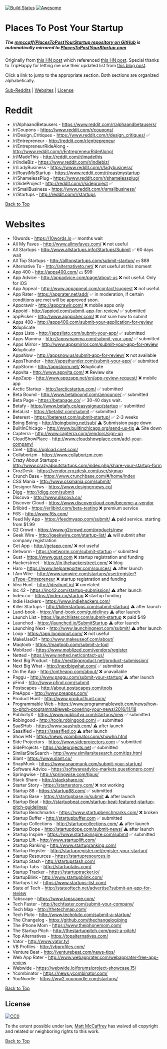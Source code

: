 [![Build Status](https://travis-ci.org/mmccaff/PlacesToPostYourStartup.svg?branch=master)](https://travis-ci.org/mmccaff/PlacesToPostYourStartup) [![Awesome](https://cdn.rawgit.com/sindresorhus/awesome/d7305f38d29fed78fa85652e3a63e154dd8e8829/media/badge.svg)](https://github.com/sindresorhus/awesome)

# Places To Post Your Startup
##### The [mmccaff/PlacesToPostYourStartup repository on GitHub](https://github.com/mmccaff/PlacesToPostYourStartup) is automatically mirrored to [PlacesToPostYourStartup.com](https://www.placestopostyourstartup.com)

Originally from [this HN post](https://news.ycombinator.com/item?id=7248460) which referenced [this HN post](https://news.ycombinator.com/item?id=6492109). Special thanks to TripHappy for letting me use their updated list from [this blog post](https://triphappy.com/blog/131-startup-directories-to-promote-your-startup/1).

Click a link to jump to the appropriate section. Both sections are organized alphabetically.

[Sub-Reddits](#reddit) | [Websites](#websites) | [License](#license)

# Reddit
* /r/AlphaandBetausers - https://www.reddit.com/r/alphaandbetausers/
* /r/Coupons - https://www.reddit.com/r/coupons/
* /r/Design_Critiques - https://www.reddit.com/r/design_critiques/ ✅
* /r/Entrepreneur - http://reddit.com/r/entrepreneur
* /r/EntrepreneurRideAlong - http://www.reddit.com/r/EntrepreneurRideAlong/
* /r/IMadeThis - http://reddit.com/r/imadethis
* /r/IndieBiz - https://www.reddit.com/r/indiebiz/
* /r/LadyBusiness - https://www.reddit.com/r/ladybusiness/
* /r/RoastMyStartup - https://www.reddit.com/r/roastmystartup
* /r/ShamelessPlug - https://www.reddit.com/r/shamelessplug/
* /r/SideProject - http://reddit.com/r/sideproject  ✅
* /r/SmallBusiness - https://www.reddit.com/r/smallbusiness/
* /r/Startups - http://reddit.com/r/startups

[Back to Top](#places-to-post-your-startup)

# Websites
* 10words - https://10words.io ✅ months wait
* All My Faves - http://www.allmyfaves.com/ ❌ not useful
* All Startups - http://www.allstartups.info/Startups/Submit ✅ 60 days wait
* All Top Startups - http://alltopstartups.com/submit-startup/ 💵 $89
* Alternative To - http://alternativeto.net/ ❌ not useful at this moment
* App 400 - http://apps400.com/ 💵 $99
* App Advice - http://appadvice.com/page/about-us ❌ not useful. Only for iOS
* App Appeal - http://www.appappeal.com/contact/suggest ❌ not useful.
* App Rater - https://apprater.net/add/ ✅ in moderation, if certain conditions are met will be approved soon.
* Appcrawlr - http://appcrawlr.com/ ❌ mobile apps only
* Appoid - http://appiod.com/submit-app-for-review/ ✅ submitted
* appPicker - http://www.apppicker.com/ ❌ not sure how to submit
* Apps 400 - http://apps400.com/submit-your-application-for-review ❌duplicate
* Apps Listo - http://appslisto.com/submit-your-app/ ✅ submitted
* Apps Mamma - http://appsmamma.com/submit-your-app/ ✅ submitted
* Apps Mirror - http://www.appsmirror.com/submit-your-app-for-review ❌duplicate
* AppsNow - http://appsnow.us/submit-app-for-review/ ❌ not available
* AppsThunder - http://appsthunder.com/submit-your-app/ ✅ submitted
* AppStorm - http://appstorm.net/ ❌duplicate
* Appvita - http://www.appvita.com/ ❌ Review site
* AppZapp - http://www.appzapp.net/en/app-review-request/ ❌ mobile app
* Arctic Startup - http://arcticstartup.com/ ✅ submitted
* Beta Bound - http://www.betabound.com/announce/ ✅ submitted
* Beta Page - https://betapage.co/ ✅ 30-40 days wait. 
* Betafy - https://www.betafy.co/easysignup/startup ✅ submitted
* BetaList - https://betalist.com/submit ✅ submitted
* Beterest - https://beterest.com/submit-startup/ ✅ 2-3 weeks
* Boing Boing - http://boingboing.net/sub/ ⚠️ Submission page down
* BuiltInChicago - http://www.builtinchicago.org/send-us-tip ⚠️ Site down
* Capterra - http://www.capterra.com/vendors/sign-up
* CloudShowPlace - http://www.cloudshowplace.com/add-your-company/
* Cnet - https://upload.cnet.com/
* Collaborizm - https://www.collaborizm.com
* Crazy About Startups - http://www.crazyaboutstartups.com/index.php/share-your-startup-form
* CrozDesk - https://vendor.crozdesk.com/user/signup
* Crunch Base - https://www.crunchbase.com/#/home/index
* CSS Mania - http://www.cssmania.com/submit/
* Designer News - https://www.designernews.co/
* Digg - http://digg.com/submit
* Discova - http://www.discova.co/
* Discover Cloud - https://www.discovercloud.com/become-a-vendor
* Erlibird - https://erlibird.com/beta-testing ❌ premium service
* F6S - http://www.f6s.com/
* Feed My App - https://feedmyapp.com/submit/ ⚠️ paid service. starting from $1.99 
* G2 Crowd - https://www.g2crowd.com/products/new
* Geek Wire - http://geekwire.com/startup-list/ ⚠️ will submit after company registration
* Get App - http://getapp.com/ ❌ not useful
* Getworm - https://getworm.com/submit-startup  ✅ submitted
* Gust - https://www.gust.com ❌ startup registration and funding
* Hackerstreet - https://in.thehackerstreet.com/ ❌ blog
* Haro - https://www.helpareporter.com/sources/ ⚠️ after launch
* I Am Wire - http://www.iamwire.com/startups/user/register?uType=Entrepreneur  ❌ startup registration and funding
* Idea Hunt - http://ideahunt.io/ ❌ unrelated
* Inc 42 - https://inc42.com/startup-submission/  ⚠️ after launch
* Index.co - https://index.co/startup  ❌ startup funding
* Indie Hackers - https://www.indiehackers.com/
* Killer Startups - http://killerstartups.com/submit-startup/ ⚠️ after launch
* Land-book - https://land-book.com/guidelines ⚠️ after launch
* Launch List - https://launchlister.com/submit-startup ❌ paid $49
* Launched - https://launched.io/SubmitStartup ⚠️ after launch
* Launching Next - http://www.launchingnext.com/submit/ ⚠️ after launch
* Loop - https://app.loopinput.com/  ❌ not useful
* MakeUseOf - http://www.makeuseof.com/about/
* Maqtoob - https://maqtoob.com/submit-a-tool
* Mobilzed - https://www.moblized.com/vendors/register
* Netted - https://www.netted.net/contact-us/
* Next Big Product - http://nextbigproduct.net/product-submission/
* Next Big What - http://nextbigwhat.com/   ✅ submitted
* On the App - http://ontheapp.com/about/ ❌ unavailable
* Paggu - http://www.paggu.com/submit-your-startup/ ⚠️ after launch
* pFind - http://www.pfind.com/submit
* Postscapes - http://about.postscapes.com/tools
* PreApps - http://www.preapps.com/
* Product Hunt - http://www.producthunt.com/
* Programmable Web - https://www.programmableweb.com/news/how-to-pitch-programmableweb-covering-your-news/2016/11/18
* PublicityX - https://www.publicityx.com/startups/new ✅ submitted
* Robingood - http://tools.robingood.com/ ✅ submitted
* SaaSHub - https://www.saashub.com/  ⚠️ after launch
* Saasified - https://saasified.co  ⚠️ after launch
* Show HN - https://news.ycombinator.com/showhn.html
* Side Projectors - https://www.sideprojectors.com ✅ submitted
* SideProjects - https://sideprojects.net ✅ submitted
* SimilarSiteSearch - http://www.similarsitesearch.com/tips.html
* Slant - https://www.slant.co/
* SnapMunk - https://www.snapmunk.com/submit-your-startup/
* Software Advice - https://softwareadvice-markets.questionpro.com/
* Springwise - http://springwise.com/tipus/
* Stack Share - http://stackshare.io/
* Starter Story - https://starterstory.com/ ❌ not working
* Startup 88 - https://startup88.com/ ✅ submitted
* Startup Base - https://startupbase.io/submit ⚠️ after launch
* Startup Beat - http://startupbeat.com/startup-beat-featured-startup-pitch-guidelines/
* Startup Benchmarks - https://www.startupbenchmarks.com/ ❌ broken
* Startup Buffer - http://startupbuffer.com ✅ submitted
* Startup Collections - http://startupcollections.com/ ⚠️ after  launch
* Startup Dope - http://startupdope.com/submit-news/ ⚠️ after launch
* Startup Inspire - https://www.startupinspire.com/submit ✅ submitted
* Startup Lift - http://www.startuplift.com/
* Startup Ranking - http://www.startupranking.com/
* Startup Register - http://startupregister.net/register-your-startup/
* Startup Resources - https://startupresources.io
* Startup Stash - http://startupstash.com/
* Startup Tabs - http://startuptabs.com/
* Startup Tracker - https://startuptracker.io/
* StartupBlink - http://www.startupblink.com/
* Startups List - https://www.startups-list.com/
* State of Tech - http://stateoftech.net/advertise?submit-an-app-for-review
* Tabscape - https://www.tapscape.com/
* Tech Faster - http://techfaster.com/submit-your-company/
* Tech Map - http://thetechmap.com/
* Tech Pluto - http://www.techpluto.com/submit-a-startup/
* The Changelog - https://github.com/thechangelog/ping
* The iPhone Mom - https://www.theiphonemom.com/
* The Startup Pitch - http://thestartuppitch.com/post-a-pitch/
* Top Alternatives - https://topalternatives.com/
* Vator - http://www.vator.tv/
* VB Profiles - http://vbprofiles.com/
* Venture Beat - http://venturebeat.com/news-tips/
* Web App Rater - http://www.webapprater.com/webapprater-free-app-review
* Webwide - https://webwide.io/forums/project-showcase.15/
* Ycombinator - https://news.ycombinator.com/
* YouNoodle - https://ww2.younoodle.com/startups/

[Back to Top](#places-to-post-your-startup)

## License

[![CC0](https://i.creativecommons.org/p/zero/1.0/88x31.png)](http://creativecommons.org/publicdomain/zero/1.0/)

To the extent possible under law, [Matt McCaffrey](http://www.mattmccaffrey.com/) has waived all copyright and related or neighboring rights to this work.

[Back to Top](#places-to-post-your-startup)
